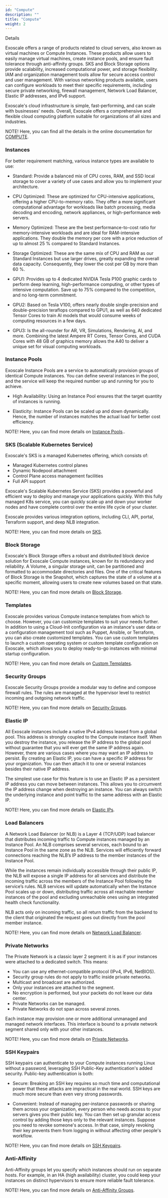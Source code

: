 ```yaml
---
id: "Compute"
description: ""
title: "Compute"
weight: 2
---
```


Details

Exoscale offers a range of products related to cloud servers, also known as virtual machines or Compute Instances. These products allow users to easily manage virtual machines, create instance pools, and ensure fault tolerance through anti-affinity groups. SKS and Block Storage options provide scalability, increased computational power, and storage flexibility. IAM and organization management tools allow for secure access control and user management. With various networking products available, users can configure workloads to meet their specific requirements, including secure private networking, firewall management, Network Load Balancer, Elastic IP addresses, and IPv6 support.

Exoscale's cloud infrastructure is simple, fast-performing, and can scale with businesses' needs. Overall, Exoscale offers a comprehensive and flexible cloud computing platform suitable for organizations of all sizes and industries.

NOTE! Here, you can find all the details in the online   documentation for [COMPUTE](https://community.exoscale.com/product/compute/).

### Instances

For better requirement matching, various instance types are available to use:

 - Standard:  Provide a balanced mix of CPU cores, RAM, and SSD local storage to cover a variety of use cases and allow you to implement your architecture.

 - CPU Optimized: These are optimized for CPU-intensive applications, offering a higher CPU-to-memory ratio. They offer a more significant computational advantage for workloads like batch processing, media decoding and encoding, network appliances, or high-performance web servers.

 - Memory Optimized: These are the best performance-to-cost ratio for memory-intensive workloads and are ideal for RAM-intensive applications. They double the memory per core with a price reduction of up to almost 25 % compared to Standard Instances.

 - Storage Optimized: These are the same mix of CPU and RAM as our Standard Instances but use larger drives, greatly expanding the overall data capacity. Consequently, they lower the cost per GB by more than 60 %.

 - GPU1: Provides up to 4 dedicated NVIDIA Tesla P100 graphic cards to perform deep learning, high-performance computing, or other types of intensive computation. Save up to 75% compared to the competition, and no long-term commitment.

 - GPU2: Based on Tesla V100, offers nearly double single-precision and double-precision teraflops compared to GPU1, as well as 640 dedicated Tensor Cores to train AI models that would consume weeks of computing resources in a few days.

 - GPU3: Is the all-rounder for AR, VR, Simulations, Rendering, AI, and more. Combining the latest Ampere RT Cores, Tensor Cores, and CUDA Cores with 48 GB of graphics memory allows the A40 to deliver a unique set for visual computing workloads.

### Instance Pools

Exoscale Instance Pools are a service to automatically provision groups of identical Compute instances. You can define several instances in the pool, and the service will keep the required number up and running for you to achieve.

 - High Availability: Using an Instance Pool ensures that the target quantity of instances is running.

 - Elasticity: Instance Pools can be scaled up and down dynamically. Hence, the number of instances matches the actual load for better cost efficiency.

NOTE! Here, you can find more details on [Instance Pools](https://community.exoscale.com/product/compute/instances/how-to/instance-pools/)..

### SKS (Scalable Kubernetes Service)

Exoscale's SKS is a managed Kubernetes offering, which consists of:
 
 - Managed Kubernetes control planes
 - Dynamic Nodepool attachment
 - Control Plane access management facilities
 - Full API support

Exoscale's Scalable Kubernetes Service (SKS) provides a powerful and efficient way to deploy and manage your applications quickly. With this fully managed K8s service, you can quickly scale up and down your worker nodes and have complete control over the entire life cycle of your cluster.

Exoscale provides various integration options, including CLI, API, portal, Terraform support, and deep NLB integration.

NOTE! Here, you can find more details on [SKS](https://community.exoscale.com/product/compute/containers/overview/).

### Block Storage

Exoscale's Block Storage offers a robust and distributed block device solution for Exoscale Compute instances, known for its redundancy and reliability. A Volume, a singular storage unit, can be partitioned and formatted to accommodate directories and files. One of the critical features of Block Storage is the Snapshot, which captures the state of a volume at a specific moment, allowing users to create new volumes based on that state.

NOTE! Here, you can find more details on [Block Storage](https://community.exoscale.com/product/storage/block-storage/overview/).

### Templates

Exoscale provides various Compute instance templates from which to choose. However, you can customize templates to suit your needs further. In addition to using a Cloud-Init configuration via an instance's user data or a configuration management tool such as Puppet, Ansible, or Terraform, you can also create customized templates. You can use custom templates to launch a custom operating system or custom template configuration on Exoscale, which allows you to deploy ready-to-go instances with minimal startup configuration.

NOTE! Here, you can find more details on [Custom Templates](https://community.exoscale.com/product/compute/instances/how-to/custom-templates/).

### Security Groups

Exoscale Security Groups provide a modular way to define and compose firewall rules. The rules are managed at the hypervisor level to restrict incoming and outgoing network traffic.

NOTE! Here, you can find more details on [Security Groups](https://community.exoscale.com/product/networking/security-group/).

### Elastic IP

All Exoscale instances include a native IPv4 address leased from a global pool. This address is strongly coupled to the Compute instance itself. When you destroy the instance, you release the IP address to the global pool without guarantee that you will ever get the same IP address again. However, there are various cases where you may want an IP address to persist. By creating an Elastic IP, you can have a specific IP address for your organization. You can then attach it to one or several instances besides their native IP address.

The simplest use case for this feature is to use an Elastic IP as a persistent IP address you can move between instances. This allows you to circumvent the IP address change when destroying an instance. You can always switch the underlying instance and point traffic to the same address with an Elastic IP.

NOTE! Here, you can find more details on [Elastic IPs](https://community.exoscale.com/product/networking/eip/).

### Load Balancers

A Network Load Balancer (or NLB) is a Layer 4 (TCP/UDP) load balancer that distributes incoming traffic to Compute instances managed by an Instance Pool. An NLB comprises several services, each bound to an Instance Pool in the same zone as the NLB. Services will efficiently forward connections reaching the NLB’s IP address to the member instances of the Instance Pool.

While the instances remain individually accessible through their public IP, the NLB will expose a single IP address for all services and distribute the incoming traffic across the members of the Instance Pool following the service’s rules. NLB services will update automatically when the Instance Pool scales up or down, distributing traffic across all reachable member instances of the pool and excluding unreachable ones using an integrated health check functionality.

NLB acts only on incoming traffic, so all return traffic from the backend to the client that originated the request goes out directly from the pool member instance.

NOTE! Here, you can find more details on [Network Load Balancer](https://community.exoscale.com/product/networking/nlb/).

### Private Networks

The Private Network is a classic layer 2 segment: it is as if your instances were attached to a dedicated switch. This means:

 - You can use any ethernet-compatible protocol (IPv4, IPv6, NetBIOS).
 - Security group rules do not apply to traffic inside private networks.
 - Multicast and broadcast are authorized.
 - Only your instances are attached to the segment.
 - No encryption is performed, but your packets do not leave our data center.
 - Private Networks can be managed.
 - Private Networks do not span across several zones.

Each instance may provision one or more additional unmanaged and managed network interfaces. This interface is bound to a private network segment shared only with your other instances.

NOTE! Here, you can find more details on [Private Networks](https://community.exoscale.com/product/networking/private-network/).

### SSH Keypairs

SSH keypairs can authenticate to your Compute instances running Linux without a password, leveraging SSH Public-Key authentication's added security. Public-key authentication is both:

 - Secure: Breaking an SSH key requires so much time and computational power that these attacks are impractical in the real world. SSH keys are much more secure than even very strong passwords.

 - Convenient: Instead of managing per-instance passwords or sharing them across your organization, every person who needs access to your servers gives you their public key. You can then set up granular access control by adding those keys only to the relevant instances. Suppose you need to revoke someone's access. In that case, simply revoking their key prevents them from logging in without affecting other people's workflow.

NOTE! Here, you can find more details on [SSH Keypairs](https://community.exoscale.com/product/compute/instances/how-to/ssh-keypairs/).

### Anti-Affinity

Anti-Affinity groups let you specify which instances should run on separate hosts. For example, in an HA (high availability) cluster, you could keep your instances on distinct hypervisors to ensure more reliable fault tolerance.

NOTE! Here, you can find more details on [Anti-Affinity Groups](https://community.exoscale.com/product/compute/instances/how-to/anti-affinity/).
